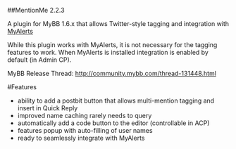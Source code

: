 ##MentionMe 2.2.3

A plugin for MyBB 1.6.x that allows Twitter-style tagging and integration with [MyAlerts](https://github.com/euantor/MyAlerts)

While this plugin works with MyAlerts, it is not necessary for the tagging features to work. When MyAlerts is installed integration is enabled by default (in Admin CP).

MyBB Release Thread: http://community.mybb.com/thread-131448.html

#Features
* ability to add a postbit button that allows multi-mention tagging and insert in Quick Reply
* improved name caching rarely needs to query
* automatically add a code button to the editor (controllable in ACP)
* features popup with auto-filling of user names
* ready to seamlessly integrate with MyAlerts

